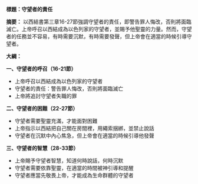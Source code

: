 **標題：守望者的責任**

**摘要：**
以西結書第三章16-27節強調守望者的責任，即警告罪人悔改，否則將面臨滅亡。上帝呼召以西結成為以色列家的守望者，並賜予他聖靈的力量。然而，守望者的任務並不容易，有時需要沉默，有時需要發聲，但上帝會在適當的時候引導守望者。

**大綱：**

**一、守望者的呼召（16-21節）**
* 上帝呼召以西結成為以色列家的守望者
* 守望者的責任：警告罪人悔改，否則將面臨滅亡
* 上帝將追討守望者失職的罪

**二、守望者的困難（22-27節）**
* 守望者需要聖靈充滿，才能面對困難
* 上帝指示以西結把自己關在房間裡，用繩索捆綁，並禁止說話
* 守望者在沉默中內心焦急，但上帝會在適當的時候引導他發聲

**三、守望者的智慧（28-33節）**
* 上帝賜予守望者智慧，知道何時說話，何時沉默
* 守望者需要依靠聖靈，在適當的時間被神引導和提醒
* 守望者應當先敬畏上帝，才能成為生命群體的守望者